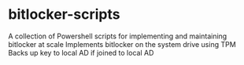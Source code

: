 # bitlocker-scripts
 
A collection of Powershell scripts for implementing and maintaining bitlocker at scale
Implements bitlocker on the system drive using TPM
Backs up key to local AD if joined to local AD
